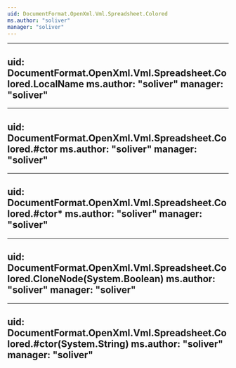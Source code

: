 ```yaml
---
uid: DocumentFormat.OpenXml.Vml.Spreadsheet.Colored
ms.author: "soliver"
manager: "soliver"
---
```


---
uid: DocumentFormat.OpenXml.Vml.Spreadsheet.Colored.LocalName
ms.author: "soliver"
manager: "soliver"
---

---
uid: DocumentFormat.OpenXml.Vml.Spreadsheet.Colored.#ctor
ms.author: "soliver"
manager: "soliver"
---

---
uid: DocumentFormat.OpenXml.Vml.Spreadsheet.Colored.#ctor*
ms.author: "soliver"
manager: "soliver"
---

---
uid: DocumentFormat.OpenXml.Vml.Spreadsheet.Colored.CloneNode(System.Boolean)
ms.author: "soliver"
manager: "soliver"
---

---
uid: DocumentFormat.OpenXml.Vml.Spreadsheet.Colored.#ctor(System.String)
ms.author: "soliver"
manager: "soliver"
---
